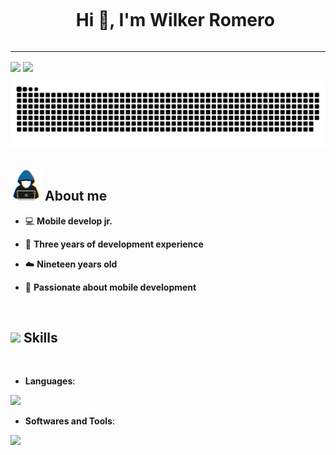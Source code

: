 <div id="user-content-toc">
  <ul align="center">
    <summary><h1 style="display: inline-block">Hi 👋, I'm Wilker Romero</h1></summary>
  </ul>
</div>

---
<p align="left">
  <a href="https://www.linkedin.com/in/wilker-romero-bb269522b/" target="blank" ><img align="center" src="https://img.shields.io/badge/LinkedIn-0077B5?style=for-the-badge&logo=linkedin&logoColor=white"/></a>
  <a href="mailto:danielwilker26@gmail.com" target="blank" ><img align="center" src="https://img.shields.io/badge/Gmail-D14836?style=for-the-badge&logo=gmail&logoColor=white" /></a>
</p>


<!--- snake -->
<div align="center">
  <img  src="https://github.com/1999AZZAR/1999AZZAR/blob/main/resources/img/grid-snake.svg"
       alt="snake" /></a>
</div>

## <picture><img src = "https://github.com/0xAbdulKhalid/0xAbdulKhalid/raw/main/assets/mdImages/about_me.gif" width = 50px></picture> **About me**

<!--Intro start-->
- 💻 **Mobile develop jr.**

- 🌱 **Three years of development experience**

- ☁️ **Nineteen years old**

- 📱 **Passionate about mobile development**

<!--Intro end-->

<br>

## <img src="https://media2.giphy.com/media/QssGEmpkyEOhBCb7e1/giphy.gif?cid=ecf05e47a0n3gi1bfqntqmob8g9aid1oyj2wr3ds3mg700bl&rid=giphy.gif" width ="25"><b> **Skills**</b>

<br>

<p align="center">

- **Languages**:
    
<p align="left">
  <a href="https://skillicons.dev">
    <img src="https://skillicons.dev/icons?i=java,kotlin,line=3" />
  </a>
</p>


- **Softwares and Tools**:

<p align="left">
  <a href="https://skillicons.dev">
    <img src="https://skillicons.dev/icons?i=firebase,github,git,androidstudio,postman,sqlite,line=3" />
  </a>
</p>

</p>
